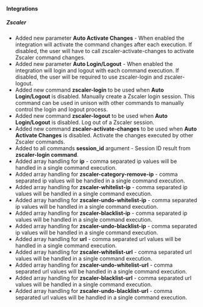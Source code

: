 
#### Integrations
##### Zscaler
- Added new parameter **Auto Activate Changes** - When enabled the integration will activate the command changes after
    each execution. If disabled, the user will have to call zscaler-activate-changes
    to activate Zscaler command changes.
- Added new parameter **Auto Login/Logout** - When enabled the integration will login and logout with each command
    execution. If disabled, the user will be required to use zscaler-login and zscaler-logout.
- Added new command **zscaler-login** to be used when **Auto Login/Logout** is disabled. 
    Manually create a Zscaler login session. This command can be used 
    in unison with other commands to manually control the login and logout process.
- Added new command **zscaler-logout** to be used when **Auto Login/Logout** is disabled. Log out of a Zscaler session.
- Added new command **zscaler-activate-changes** to be used when **Auto Activate Changes**  is disabled. 
    Activate the changes executed by other Zscaler commands.
- Added to all commands **session_id** argument - Session ID result from **zscaler-login command**.
- Added array handling for **ip** - comma separated ip values will be handled in a single command execution.
- Added array handling for **zscaler-category-remove-ip** - comma separated ip values will be handled in a single command execution.
- Added array handling for **zscaler-whitelist-ip** - comma separated ip values will be handled in a single command execution.
- Added array handling for **zscaler-undo-whitelist-ip** - comma separated ip values will be handled in a single command execution.
- Added array handling for **zscaler-blacklist-ip** - comma separated ip values will be handled in a single command execution.
- Added array handling for **zscaler-undo-blacklist-ip** - comma separated ip values will be handled in a single command execution.
- Added array handling for **url** - comma separated url values will be handled in a single command execution.
- Added array handling for **zscaler-whitelist-url** - comma separated url values will be handled in a single command execution.
- Added array handling for **zscaler-undo-whitelist-url** - comma separated url values will be handled in a single command execution.
- Added array handling for **zscaler-blacklist-url** - comma separated url values will be handled in a single command execution.
- Added array handling for **zscaler-undo-blacklist-url** - comma separated url values will be handled in a single command execution.
